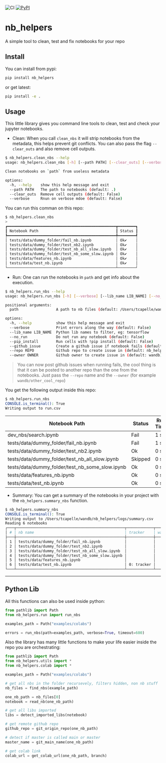 ![CI](https://github.com/wandb/nb_helpers/workflows/test/badge.svg)
[![PyPI](https://img.shields.io/pypi/v/nb-helpers?color=blue&label=pypi%20version)](https://pypi.org/project/nb_helpers/#description)
# nb_helpers

A simple tool to clean, test and fix notebooks for your repo

## Install
You can install from pypi:
```bash
pip install nb_helpers
```
or get latest:
```bash
pip install -e .
```

## Usage

This little library gives you command line tools to clean, test and check your jupyter notebooks.

- Clean: When you call `clean_nbs` it will strip notebooks from the metadata, this helps prevent git conflicts. You can also pass the flag `--clear_outs` and also remove cell outputs.

```bash
$ nb_helpers.clean_nbs --help                                                                                                                                   tcapelle at MBP14.local (-)(main)
usage: nb_helpers.clean_nbs [-h] [--path PATH] [--clear_outs] [--verbose]

Clean notebooks on `path` from useless metadata

options:
  -h, --help    show this help message and exit
  --path PATH   The path to notebooks (default: .)
  --clear_outs  Remove cell outputs (default: False)
  --verbose     Rnun on verbose mdoe (default: False)
```

You can run this comman on this repo:

```bash
$ nb_helpers.clean_nbs
> 
┏━━━━━━━━━━━━━━━━━━━━━━━━━━━━━━━━━━━━━━━━━━━━━━━━━┳━━━━━━━━┓                                                                     
┃ Notebook Path                                   ┃ Status ┃
┡━━━━━━━━━━━━━━━━━━━━━━━━━━━━━━━━━━━━━━━━━━━━━━━━━╇━━━━━━━━┩
│ tests/data/dummy_folder/fail_nb.ipynb           │ Ok✔    │
│ tests/data/dummy_folder/test_nb2.ipynb          │ Ok✔    │
│ tests/data/dummy_folder/test_nb_all_slow.ipynb  │ Ok✔    │
│ tests/data/dummy_folder/test_nb_some_slow.ipynb │ Ok✔    │
│ tests/data/features_nb.ipynb                    │ Ok✔    │
│ tests/data/test_nb.ipynb                        │ Ok✔    │
└─────────────────────────────────────────────────┴────────┘
```

- Run: One can run the notebooks in `path` and get info about the execution.

```bash
$ nb_helpers.run_nbs --help                                                                                                                                tcapelle at MBP14 (--)(main)
usage: nb_helpers.run_nbs [-h] [--verbose] [--lib_name LIB_NAME] [--no_run] [--pip_install] [--github_issue] [--repo REPO] [--owner OWNER] [path]

positional arguments:
  path                 A path to nb files (default: /Users/tcapelle/wandb/nb_helpers)

options:
  -h, --help           show this help message and exit
  --verbose            Print errors along the way (default: False)
  --lib_name LIB_NAME  Python lib names to filter, eg: tensorflow
  --no_run             Do not run any notebook (default: False)
  --pip_install        Run cells with !pip install (default: False)
  --github_issue       Create a github issue if notebook fails (default: False)
  --repo REPO          Github repo to create issue in (default: nb_helpers)
  --owner OWNER        Github owner to create issue in (default: wandb)
```

> You can now post github issues when running fails, the cool thing is that it can be posted to another repo than the one from the notebooks. Just pass the `--repo` name and the `--owner` (for example `wandb/other_cool_repo`)

You get the following output inside this repo:

```bash
$ nb_helpers.run_nbs
CONSOLE.is_terminal(): True
Writing output to run.csv
```

 | Notebook Path |Status |Run Time |colab |
 |--- | --- | --- | --- |
 | dev_nbs/search.ipynb | Fail | 1 s | [open](https://colab.research.google.com/github/wandb/nb_helpers/blob/main/dev_nbs/search.ipynb) |
 | tests/data/dummy_folder/fail_nb.ipynb | Fail | 1 s | [open](https://colab.research.google.com/github/wandb/nb_helpers/blob/main/tests/data/dummy_folder/fail_nb.ipynb) |
 | tests/data/dummy_folder/test_nb2.ipynb | Ok | 0 s | [open](https://colab.research.google.com/github/wandb/nb_helpers/blob/main/tests/data/dummy_folder/test_nb2.ipynb) |
 | tests/data/dummy_folder/test_nb_all_slow.ipynb | Skipped | 0 s | [open](https://colab.research.google.com/github/wandb/nb_helpers/blob/main/tests/data/dummy_folder/test_nb_all_slow.ipynb) |
 | tests/data/dummy_folder/test_nb_some_slow.ipynb | Ok | 0 s | [open](https://colab.research.google.com/github/wandb/nb_helpers/blob/main/tests/data/dummy_folder/test_nb_some_slow.ipynb) |
 | tests/data/features_nb.ipynb | Ok | 0 s | [open](https://colab.research.google.com/github/wandb/nb_helpers/blob/main/tests/data/features_nb.ipynb) |
 | tests/data/test_nb.ipynb | Ok | 0 s | [open](https://colab.research.google.com/github/wandb/nb_helpers/blob/main/tests/data/test_nb.ipynb) |

- Summary:
You can get a summary of the notebooks in your project with the `nb_helpers.summary_nbs` function.

```bash
$ nb_helpers.summary_nbs
CONSOLE.is_terminal(): True
Writing output to /Users/tcapelle/wandb/nb_helpers/logs/summary.csv
Reading 6 notebooks
┌───┬─────────────────────────────────────────────────┬────────────┬────────────────┬────────────────────────────────────────────────┬────────────┬───────┐
│ # │ nb name                                         │ tracker    │ wandb features │ python libs                                    │ colab_cell │ colab │
├───┼─────────────────────────────────────────────────┼────────────┼────────────────┼────────────────────────────────────────────────┼────────────┼───────┤
│ 1 │ tests/data/dummy_folder/fail_nb.ipynb           │            │                │                                                │            │ open  │
│ 2 │ tests/data/dummy_folder/test_nb2.ipynb          │            │                │                                                │            │ open  │
│ 3 │ tests/data/dummy_folder/test_nb_all_slow.ipynb  │            │                │ time                                           │            │ open  │
│ 4 │ tests/data/dummy_folder/test_nb_some_slow.ipynb │            │                │ time                                           │            │ open  │
│ 5 │ tests/data/features_nb.ipynb                    │            │                │ typing, itertools                              │            │ open  │
│ 6 │ tests/data/test_nb.ipynb                        │ 0: tracker │                │ os, sys, logging, pathlib, fastcore, itertools │ 1          │ open  │
└───┴─────────────────────────────────────────────────┴────────────┴────────────────┴────────────────────────────────────────────────┴────────────┴───────┘
```

------------

## Python Lib

All this functions can also be used inside python:

```python
from pathlib import Path
from nb_helpers.run import run_nbs

examples_path = Path("examples/colabs")

errors = run_nbs(path=examples_path, verbose=True, timeout=600)
```

Also the library has many little functions to make your life easier inside the repo you are orchestrating:

```python
from pathlib import Path
from nb_helpers.utils import *
from nb_helpers.colab import *

examples_path = Path("examples/colabs")

# get all nbs in the folder recursevely, filters hidden, non nb stuff
nb_files = find_nbs(example_path)

one_nb_path = nb_files[0]
notebook = read_nb(one_nb_path)

# get all libs imported
libs = detect_imported_libs(notebook)

# get remote github repo
github_repo = git_origin_repo(one_nb_path)

# detect if master is called main or master
master_name = git_main_name(one_nb_path)

# get colab link
colab_url = get_colab_url(one_nb_path, branch) 
```
